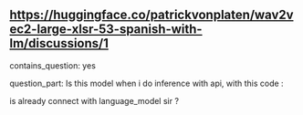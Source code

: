 ## https://huggingface.co/patrickvonplaten/wav2vec2-large-xlsr-53-spanish-with-lm/discussions/1

contains_question: yes

question_part: Is this model when i do inference with api, with this code : 

is already connect with language_model sir ?